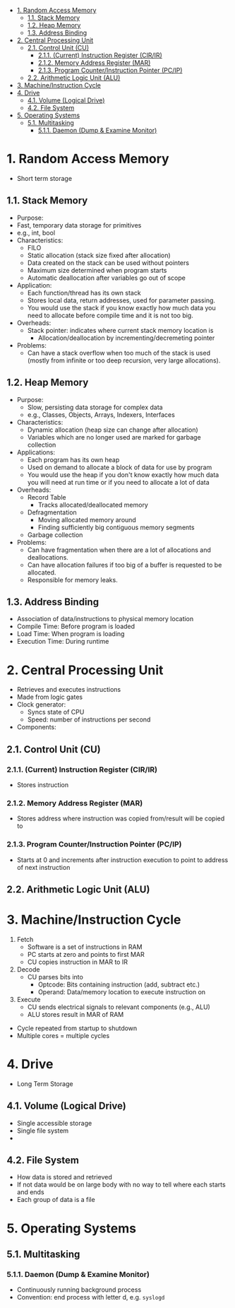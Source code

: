 - [1. Random Access Memory](#1-random-access-memory)
  - [1.1. Stack Memory](#11-stack-memory)
  - [1.2. Heap Memory](#12-heap-memory)
  - [1.3. Address Binding](#13-address-binding)
- [2. Central Processing Unit](#2-central-processing-unit)
  - [2.1. Control Unit (CU)](#21-control-unit-cu)
    - [2.1.1. (Current) Instruction Register (CIR/IR)](#211-current-instruction-register-cirir)
    - [2.1.2. Memory Address Register (MAR)](#212-memory-address-register-mar)
    - [2.1.3. Program Counter/Instruction Pointer (PC/IP)](#213-program-counterinstruction-pointer-pcip)
  - [2.2. Arithmetic Logic Unit (ALU)](#22-arithmetic-logic-unit-alu)
- [3. Machine/Instruction Cycle](#3-machineinstruction-cycle)
- [4. Drive](#4-drive)
  - [4.1. Volume (Logical Drive)](#41-volume-logical-drive)
  - [4.2. File System](#42-file-system)
- [5. Operating Systems](#5-operating-systems)
  - [5.1. Multitasking](#51-multitasking)
    - [5.1.1. Daemon (Dump & Examine Monitor)](#511-daemon-dump--examine-monitor)

# 1. Random Access Memory
- Short term storage
## 1.1. Stack Memory
- Purpose:
- Fast, temporary data storage for primitives
- e.g., int, bool
- Characteristics:
  - FILO
  - Static allocation (stack size fixed after allocation)
  - Data created on the stack can be used without pointers
  - Maximum size determined when program starts
  - Automatic deallocation after variables go out of scope
- Application:
  - Each function/thread has its own stack
  - Stores local data, return addresses, used for parameter passing.
  - You would use the stack if you know exactly how much data you need to allocate before compile time and it is not too big.
- Overheads:
  - Stack pointer: indicates where current stack memory location is
    - Allocation/deallocation by incrementing/decremeting pointer
- Problems:
  - Can have a stack overflow when too much of the stack is used (mostly from infinite or too deep recursion, very large allocations).

## 1.2. Heap Memory
- Purpose:
  - Slow, persisting data storage for complex data
  - e.g., Classes, Objects, Arrays, Indexers, Interfaces
- Characteristics:
  - Dynamic allocation (heap size can change after allocation)
  - Variables which are no longer used are marked for garbage collection
- Applications:
  - Each program has its own heap
  - Used on demand to allocate a block of data for use by program
  - You would use the heap if you don't know exactly how much data you will need at run time or if you need to allocate a lot of data
- Overheads:
  - Record Table
    - Tracks allocated/deallocated memory
  - Defragmentation
    - Moving allocated memory around
    - Finding sufficiently big contiguous memory segments
  - Garbage collection
- Problems:
  - Can have fragmentation when there are a lot of allocations and deallocations.
  - Can have allocation failures if too big of a buffer is requested to be allocated.
  - Responsible for memory leaks.
## 1.3. Address Binding
- Association of data/instructions to physical memory location
- Compile Time: Before program is loaded 
- Load Time: When program is loading
- Execution Time: During runtime
# 2. Central Processing Unit
- Retrieves and executes instructions
- Made from logic gates
- Clock generator:
  - Syncs state of CPU
  - Speed: number of instructions per second
- Components:
## 2.1. Control Unit (CU)
### 2.1.1. (Current) Instruction Register (CIR/IR)
- Stores instruction 
### 2.1.2. Memory Address Register (MAR)
- Stores address where instruction was copied from/result will be copied to
### 2.1.3. Program Counter/Instruction Pointer (PC/IP)
- Starts at 0 and increments after instruction execution to point to address of next instruction
## 2.2. Arithmetic Logic Unit (ALU)

# 3. Machine/Instruction Cycle
1. Fetch
   - Software is a set of instructions in RAM
   - PC starts at zero and points to first MAR
   - CU copies instruction in MAR to IR
2. Decode
   - CU parses bits into 
     - Optcode: Bits containing instruction (add, subtract etc.)
     - Operand: Data/memory location to execute instruction on
3. Execute
   - CU sends electrical signals to relevant components (e.g., ALU)
   - ALU stores result in MAR of RAM
- Cycle repeated from startup to shutdown
- Multiple cores = multiple cycles

# 4. Drive
- Long Term Storage
## 4.1. Volume (Logical Drive)
- Single accessible storage 
- Single file system
- 
## 4.2. File System
- How data is stored and retrieved
- If not data would be on large body with no way to tell where each starts and ends
- Each group of data is a file

# 5. Operating Systems
## 5.1. Multitasking
### 5.1.1. Daemon (Dump & Examine Monitor)  
- Continuously running background process 
- Convention: end process with letter d, e.g. `syslogd`